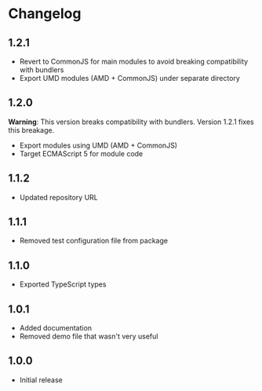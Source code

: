 # Changelog

## 1.2.1

* Revert to CommonJS for main modules to avoid breaking compatibility with bundlers
* Export UMD modules (AMD + CommonJS) under separate directory

## 1.2.0

**Warning**: This version breaks compatibility with bundlers. Version 1.2.1 fixes this breakage.

* Export modules using UMD (AMD + CommonJS)
* Target ECMAScript 5 for module code

## 1.1.2

* Updated repository URL

## 1.1.1

* Removed test configuration file from package

## 1.1.0

* Exported TypeScript types

## 1.0.1

* Added documentation
* Removed demo file that wasn't very useful

## 1.0.0

* Initial release
